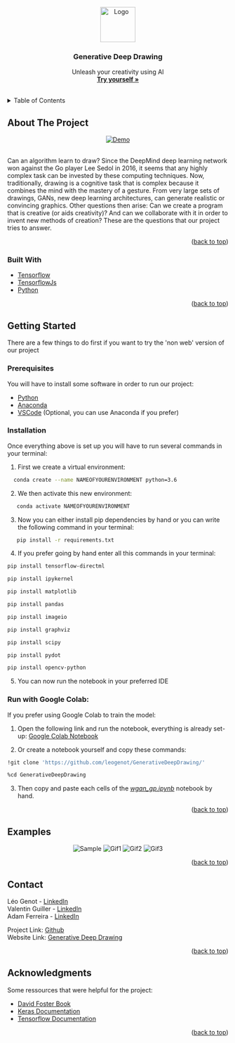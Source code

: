 
<div id="top"></div>

<!-- PROJECT LOGO -->
<br />
<div align="center">
  <a href="https://github.com/leogenot/GenerativeDeepDrawing">
    <img src="https://github.com/leogenot/GenerativeDeepDrawing/blob/WGAN-GP/images/logo.png" alt="Logo" width="80" height="80">
  </a>

  <h3 align="center">Generative Deep Drawing</h3>

  <p align="center">
    Unleash your creativity using AI
    <br />
    <a href="https://leogenot.github.io/GenerativeDeepDrawing"><strong>Try yourself »</strong></a>
    <br /> <br />

</div>
<!-- TABLE OF CONTENTS -->
<details>
  <summary>Table of Contents</summary>
  <ol>
    <li>
      <a href="#about-the-project">About The Project</a>
      <ul>
        <li><a href="#built-with">Built With</a></li>
      </ul>
    </li>
    <li>
      <a href="#getting-started">Getting Started</a>
      <ul>
        <li><a href="#prerequisites">Prerequisites</a></li>
        <li><a href="#installation">Installation</a></li>
      </ul>
    </li>
    <li><a href="#examples">Examples</a></li>
    <li><a href="#contact">Contact</a></li>
    <li><a href="#acknowledgments">Acknowledgments</a></li>
  </ol>
</details>



<!-- ABOUT THE PROJECT -->
## About The Project

<div align="center">
  <a href="https://leogenot.github.io/GenerativeDeepDrawing/">
    <img src="https://github.com/leogenot/GenerativeDeepDrawing/blob/WGAN-GP/images/web-gif.gif" alt="Demo">
  </a>
</div>
</Br>

Can an algorithm learn to draw? Since the DeepMind deep learning network won against the Go player Lee Sedol in 2016, it seems that any highly complex task can be invested by these computing techniques. Now, traditionally, drawing is a cognitive task that is complex because it combines the mind with the mastery of a gesture. From very large sets of drawings, GANs, new deep learning architectures, can generate realistic or convincing graphics. Other questions then arise: Can we create a program that is creative (or aids creativity)? And can we collaborate with it in order to invent new methods of creation? These are the questions that our project tries to answer.


<p align="right">(<a href="#top">back to top</a>)</p>



### Built With

* [Tensorflow](https://www.tensorflow.org)
* [TensorflowJs](https://www.tensorflow.org/js)
* [Python](https://www.python.org)

<p align="right">(<a href="#top">back to top</a>)</p>



<!-- GETTING STARTED -->
## Getting Started

There are a few things to do first if you want to try the 'non web' version of our project

### Prerequisites

You will have to install some software in order to run our project:
* [Python](https://www.python.org)
* [Anaconda](https://www.anaconda.com)
* [VSCode](https://code.visualstudio.com) (Optional, you can use Anaconda if you prefer)

### Installation

Once everything above is set up you will have to run several commands in your terminal:

1. First we create a virtual environment:
 ```sh
   conda create --name NAMEOFYOURENVIRONMENT python=3.6
   ```
   
2. We then activate this new environment:
```sh
   conda activate NAMEOFYOURENVIRONMENT
   ```

3. Now you can either install pip dependencies by hand or you can write the following command in your terminal:
```sh
   pip install -r requirements.txt
   ```

4. If you prefer going by hand enter all this commands in your terminal:
```sh
pip install tensorflow-directml
```
```sh
pip install ipykernel
```
```sh
pip install matplotlib
```
```sh
pip install pandas
```
```sh
pip install imageio
```
```sh
pip install graphviz
```
```sh
pip install scipy
```
```sh
pip install pydot
```
```sh
pip install opencv-python
```
5. You can now run the notebook in your preferred IDE


### Run with Google Colab:

If you prefer using Google Colab to train the model:

1. Open the following link and run the notebook, everything is already set-up:
[Google Colab Notebook](https://colab.research.google.com/drive/1yAFerR1qAnF_E2ZQ98MfHUmXr6sG6JEe?usp=sharing)

   
2. Or create a notebook yourself and copy these commands:
```sh
!git clone 'https://github.com/leogenot/GenerativeDeepDrawing/'
   ```
   ```sh
   %cd GenerativeDeepDrawing
   ```
   3. Then copy and paste each cells of the [_wgan_gp.ipynb_](https://github.com/leogenot/GenerativeDeepDrawing/blob/WGAN-GP/wgan_gp.ipynb) notebook by hand.
   
<p align="right">(<a href="#top">back to top</a>)</p>


<!-- EXAMPLES -->
## Examples
<div align="center">
  <img src="https://github.com/leogenot/GenerativeDeepDrawing/blob/WGAN-GP/images/sample_0.png" alt="Sample">
  <img src="https://github.com/leogenot/GenerativeDeepDrawing/blob/WGAN-GP/images/gif.gif" alt="Gif1">
  <img src="https://github.com/leogenot/GenerativeDeepDrawing/blob/WGAN-GP/images/gif2.gif" alt="Gif2">
  <img src="https://github.com/leogenot/GenerativeDeepDrawing/blob/WGAN-GP/images/gif3.gif" alt="Gif3">
 </div>
<p align="right">(<a href="#top">back to top</a>)</p>



<!-- CONTACT -->
## Contact

Léo Genot - [LinkedIn](https://www.linkedin.com/in/leo-genot/)</br>
Valentin Guiller - [LinkedIn]()</br>
Adam Ferreira - [LinkedIn](https://www.linkedin.com/in/ad-ferreira/)

Project Link: [Github](https://github.com/leogenot/GenerativeDeepDrawing)</br>
Website Link: [Generative Deep Drawing](https://leogenot.github.io/GenerativeDeepDrawing)

<p align="right">(<a href="#top">back to top</a>)</p>



<!-- ACKNOWLEDGMENTS -->
## Acknowledgments

Some ressources that were helpful for the project:

* [David Foster Book](https://www.amazon.fr/Generative-Deep-Learning-Teaching-Machines/dp/1492041947)
* [Keras Documentation](https://keras.io/api/)
* [Tensorflow Documentation](https://www.tensorflow.org)

<p align="right">(<a href="#top">back to top</a>)</p>



<!-- MARKDOWN LINKS & IMAGES -->
<!-- https://www.markdownguide.org/basic-syntax/#reference-style-links -->
[product-screenshot]: https://github.com/leogenot/GenerativeDeepDrawing/blob/WGAN-GP/images/website.png
